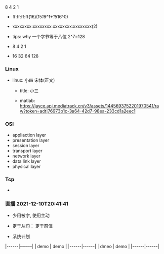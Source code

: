 8 4 2 1
- ff:ff:ff:ff(16)(15*16^1+15*16^0)
- xxxxxxxx:xxxxxxxx:xxxxxxxx:xxxxxxxx(2)
- tips: why 一个字节等于八位 2^7=128

- 8 4 2 1
- 16 32 64 128

### Linux
- linux: 小四 宋体(正文)
  - title: 小三

  - matlab: https://jayce.api.mediatrack.cn/v3/assets/1445693752201970541/raw?token=adt|76973b1c-3a64-42d7-98ea-233cd1a2eec1

### OSI
  - appliaction layer
  - presentation layer
  - session layer
  - transport layer
  - network layer
  - data link layer
  - physical layer
### Tcp
  -

### 直播 2021-12-10T20:41:41
- 少用被字, 使用主动
- 定于从句： 定于前值

- 系统计划

|------|------|
| demo | demo |
|------|------|
| dmeo | demo |
|------|------|

